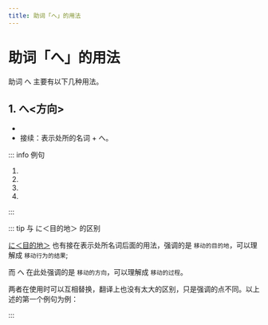 ```yaml
---
title: 助词「へ」的用法
---
```


# 助词「へ」的用法

助词 へ 主要有以下几种用法。

## 1. へ<方向>

- <grammer-content sentence="意义：表示移动的方向。此时读作「e」" inline />
- 接续：表示处所的名词 + へ。

::: info 例句

1. <grammer-content sentence="[夏休/なつやす]みには[国/くに]**へ**[帰/かえ]らなかった。" trans='暑假没回国。' />
1. <grammer-content sentence="どこ**へ**[行/い]きますか。" trans='要去哪儿？' />
1. <grammer-content sentence="[毎日/まいにち]7[時/じ]ごろ[家/うち]**へ**[帰/かえ]る。" trans='每天七点左右回家。' />
1. <grammer-content sentence="[授業/じゅぎょう]のあと、[図書館/としょかん]**へ**[本/ほん]を[借/か]りに[行/い]きます。" trans='下课后去图书馆借书。' />

:::

::: tip 与 に＜目的地＞ 的区别

<u>[に＜目的地＞](./ni.md#1-に＜目的地＞)</u> 也有接在表示处所名词后面的用法，强调的是 `移动的目的地`，可以理解成 `移动行为的结果`;

而 へ 在此处强调的是 `移动的方向`，可以理解成 `移动的过程`。

两者在使用时可以互相替换，翻译上也没有太大的区别，只是强调的点不同。以上述的第一个例句为例：

<div class="bunpu-block">

  <grammer-content sentence="[夏休/なつやす]みには[国/くに]**<del>へ</del> → に**[帰/かえ]らなかった。" trans='暑假没回国。' />

</div>

:::
